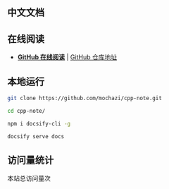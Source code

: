 ## 中文文档

在线阅读
---

-  **[GitHub 在线阅读](https://mochazi.github.io/cpp-note)** | [GitHub 仓库地址](https://github.com/mochazi/cpp-note)

## 本地运行

```bash
git clone https://github.com/mochazi/cpp-note.git

cd cpp-note/

npm i docsify-cli -g

docsify serve docs
```

## 访问量统计
<span id="busuanzi_container_site_pv">本站总访问量<span id="busuanzi_value_site_pv"></span>次</span>


